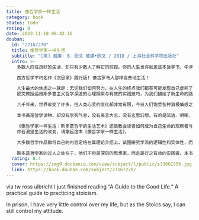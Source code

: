 ```yaml
---
title: 像哲学家一样生活
category: book
status: todo
rating: 0
date: 2023-11-18 08:42:16
douban:
  id: "27167270"
  title: 像哲学家一样生活
  subtitle: "[美] 威廉· B．欧文 威廉•欧文 / 2018 / 上海社会科学院出版社"
  intro: >-
    多数人向往良好的生活，却只有少数人了解它的前提。你的人生也许就差这本哲学书，牛津大学出版社畅销哲学普及读物，不朽经典《沉思录》当下生活践行版。古老的斯多葛智慧赋予你全新的目光，让你重新审视和把握生活，增强行动力，获得内心的愉悦与宁静。

    西方哲学不朽名作《沉思录》践行版! 像古罗马人那样高贵地生活！

    人生最大的焦虑之一就是：无论我们如何努力，在人生的终点我们都有可能发现自己虚耗了生命。而在《像哲学家一样生活：斯多葛哲学的生活艺术》一书中，作者威廉·
    欧文教授运用斯多葛主义哲学深邃的心理探索与有效的实践技巧，为我们描绘了新生命的路线图。

    几千年来，世界改变了许多，但人类心灵的变化却非常有限，今日人们饱受各种消极情感之苦，和前人面临一样的羞辱、悲伤、衰老，我们甚至比前人面临更多的焦虑、诱惑、竞争，但我们仍然束手无策。斯多葛哲学是古罗马最流行、最成功的思想流派，作为人类行为敏锐的观察者，他们深谙世事以及人性之幽明，因此斯多葛哲学家们的实践技巧和生活忠告对现代生活有着高度的适用性和神奇的指导性，其生活的艺术能让我们减低焦虑，释怀过去，把心力聚焦于生命中能够控制的事务上；能让我们更好地对付羞辱、悲伤、衰老，坦然地面对声名与诱惑。我们从马可·奥勒留那里学会取舍，从爱比克泰德那里学会从有限的生活中获得更大的满足，当然，这种生活的艺术还能彻底治愈折磨现代人的心理慢性病症——对生活无休无止的不满足感，让我们的心归于从容和安宁。

    本书虽是哲学读物，却没有学究气息，没有高言大志，没有玄思幻想，有的是简洁、明晰、流畅。因为建基于博大精深的哲学思想之上，因而它不提供廉价的励志泡沫，而把古圣先贤行之有效的深刻洞见一一呈现。斯多葛哲学家的过人之处正在于，他们不但是深刻的思想家，而且是行之有效的实践者。本书即聚焦于斯多葛哲学的实践方面。阅读《像哲学家一样生活》是一个不断与欣喜相遇的过程，先贤们所提出的疗治之法，简单明了，直击要害，代价微而功效巨，如消极想象、控制的两分法、宿命论等技巧，虽称为技巧，其实植根于深厚的人类心理，一见之下，便豁然开朗、永难忘怀。

    《像哲学家一样生活：斯多葛哲学的生活艺术》还能教会读者如何成为自己生命的观察者与哲人。在生命的历程中注意观察并基于观察反思自己，我们就能更好地找到焦虑的源头，避免种种痛苦，真正创造快乐的生命。
    你若渴望生活的改变，请拿起这本《像哲学家一样生活》。

    大多数哲学作品都将自己的内容定格在其理论介绍上，试图研究学派的逻辑性和实体性，而本书《像哲学家一样生活：斯多葛哲学的生活艺术》则更多地将关注点锁定在斯多葛主义哲学的实践应用上。斯多葛哲学是古罗马最流行、最成功的思想流派，其生活的艺术能让我们减少焦虑，释怀过去，能让我们更好地对付羞辱、悲伤、衰老，坦然地面对声名与财富的诱惑，还能彻底治愈折磨现代人的心理慢性病症——对生活无休无止的不满足感，让我们的内心归于从容和安宁。

    斯多葛哲学家的过人之处在于，他们不但是深刻的思想家，而且是行之有效的实践者。本书即聚焦于斯多葛哲学的实践方面，诸如：消极想象（能发生的最坏结果是什么），控制的二分法（论变得无敌），宿命论（放下过去……以及现在），自我否定（论应对快乐的阴暗面），责任（论热爱人类），社会关系（论与人交往），侮辱（论容忍奚落），悲伤（论用理性战胜眼泪），愤怒（论战胜反快乐），个人价值观（论沽名钓誉），老年（论被赶到养老院），死亡（论良好生活的善终）……本书可谓斯多葛哲学不朽巨著《沉思录》的践行版。
  rating: 8.4
  cover: https://img9.doubanio.com/view/subject/l/public/s33661556.jpg
  link: https://book.douban.com/subject/27167270/
---
```


via tw ross ulbricht I just finished reading “A Guide to the Good Life.” A practical guide to practicing stoicism. 

In prison, I have very little control over my life, but as the Stoics say, I can still control my attitude.
